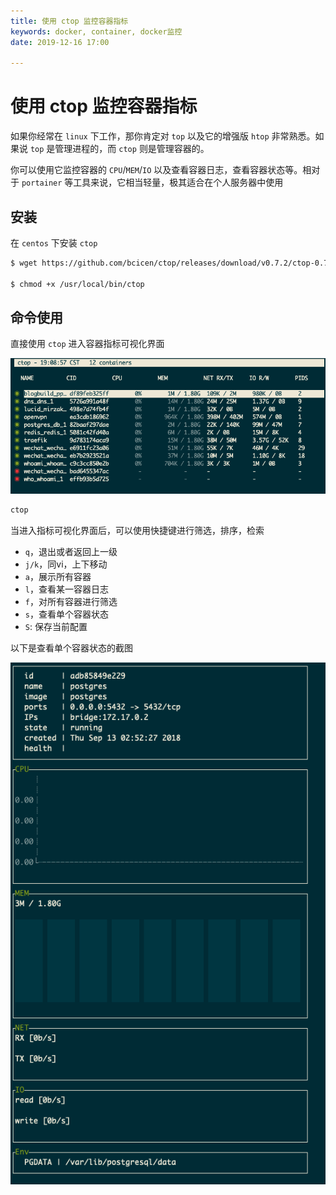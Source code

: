 ```yaml
---
title: 使用 ctop 监控容器指标
keywords: docker, container, docker监控
date: 2019-12-16 17:00

---
```


# 使用 ctop 监控容器指标

如果你经常在 `linux` 下工作，那你肯定对 `top` 以及它的增强版 `htop` 非常熟悉。如果说 `top` 是管理进程的，而 `ctop` 则是管理容器的。

你可以使用它监控容器的 `CPU`/`MEM`/`IO` 以及查看容器日志，查看容器状态等。相对于 `portainer` 等工具来说，它相当轻量，极其适合在个人服务器中使用

## 安装

在 `centos` 下安装 `ctop`

``` bash
$ wget https://github.com/bcicen/ctop/releases/download/v0.7.2/ctop-0.7.2-linux-amd64 -O /usr/local/bin/ctop

$ chmod +x /usr/local/bin/ctop
```

## 命令使用

直接使用 `ctop` 进入容器指标可视化界面

![容器视图](./assets/ctop.png)

``` bash
ctop
```

当进入指标可视化界面后，可以使用快捷键进行筛选，排序，检索

+ `q`，退出或者返回上一级
+ `j/k`，同vi，上下移动
+ `a`，展示所有容器
+ `l`，查看某一容器日志
+ `f`，对所有容器进行筛选
+ `s`，查看单个容器状态
+ `S`: 保存当前配置

以下是查看单个容器状态的截图

![单个容器状态](./assets/ctop-view.png)
